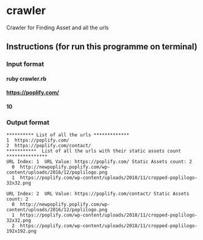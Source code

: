 # crawler
Crawler for Finding Asset and all the urls

## Instructions (for run this programme on terminal)
  ### Input format 
  #### ruby crawler.rb
  #### https://poplify.com/
  #### 10  

  ### Output format 
    ********** List of all the urls *************
    1  https://poplify.com/
    2  https://poplify.com/contact/
    ***********  List of all the urls with their static assets count ***************
    URL Index: 1  URL Value: https://poplify.com/ Static Assets count: 2
      0  http://newpoplify.poplify.com/wp-content/uploads/2016/12/poplilogo.png
      1  https://poplify.com/wp-content/uploads/2018/11/cropped-poplilogo-32x32.png
      
    URL Index: 2  URL Value: https://poplify.com/contact/ Static Assets count: 2
      0  http://newpoplify.poplify.com/wp-content/uploads/2016/12/poplilogo.png
      1  https://poplify.com/wp-content/uploads/2018/11/cropped-poplilogo-32x32.png
      2  https://poplify.com/wp-content/uploads/2018/11/cropped-poplilogo-192x192.png
  